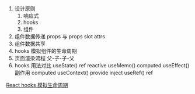 1. 设计原则
   1. 响应式
   2. hooks
   3. 组件
2. 组件数据传递 props 与 props slot attrs
3. 组件数据共享
4. hooks 模拟组件的生命周期
5. 页面渲染流程 父-子-子-父
6. hooks 用法对比
   useState() ref reactive
   useMemo() computed
   useEffect() 副作用 computed
   useContext() provide inject
   useRef() ref

[React hooks 模拟生命周期](https://juejin.cn/post/6844903921442373639#heading-4)
